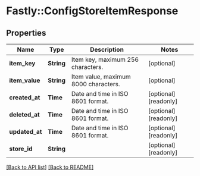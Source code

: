 # Fastly::ConfigStoreItemResponse

## Properties

| Name | Type | Description | Notes |
| ---- | ---- | ----------- | ----- |
| **item_key** | **String** | Item key, maximum 256 characters. | [optional] |
| **item_value** | **String** | Item value, maximum 8000 characters. | [optional] |
| **created_at** | **Time** | Date and time in ISO 8601 format. | [optional][readonly] |
| **deleted_at** | **Time** | Date and time in ISO 8601 format. | [optional][readonly] |
| **updated_at** | **Time** | Date and time in ISO 8601 format. | [optional][readonly] |
| **store_id** | **String** |  | [optional][readonly] |

[[Back to API list]](../../README.md#endpoints) [[Back to README]](../../README.md)

